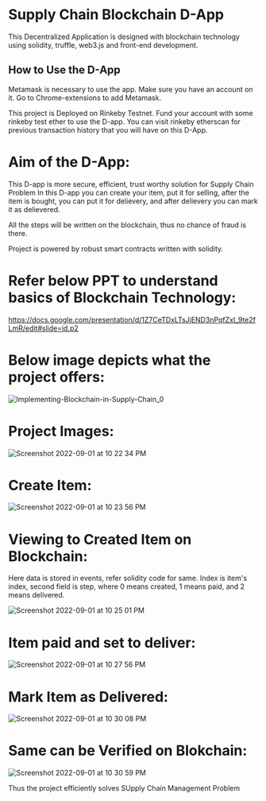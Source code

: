 # Supply Chain Blockchain D-App

This Decentralized Application is designed with blockchain technology using solidity, truffle, web3.js and front-end development.


## How to Use the D-App

Metamask is necessary to use the app.
Make sure you have an account on it. Go to Chrome-extensions to add Metamask.

This project is Deployed on Rinkeby Testnet. Fund your account with some rinkeby test ether to use the D-app.
You can visit rinkeby etherscan for previous transaction history that you will have on this D-App.


# Aim of the D-App:

This D-app is more secure, efficient, trust worthy solution for Supply Chain Problem
In this D-app you can create your item, put it for selling, after the item is bought,
you can put it for delievery, and after delievery you can mark it as delievered.

All the steps will be written on the blockchain, thus no chance of fraud is there.

Project is powered by robust smart contracts written with solidity.


# Refer below PPT to understand basics of Blockchain Technology:

https://docs.google.com/presentation/d/1Z7CeTDxLTsJjEND3nPqfZxI_9te2fLmR/edit#slide=id.p2

# Below image depicts what the project offers:


![Implementing-Blockchain-in-Supply-Chain_0](https://user-images.githubusercontent.com/68593746/187968918-e2653665-42ee-4c1a-a101-49d708abb47b.jpeg)

# Project Images:

![Screenshot 2022-09-01 at 10 22 34 PM](https://user-images.githubusercontent.com/68593746/187969684-ce79310c-136f-450d-8a9b-7907c5971070.png)

# Create Item:

![Screenshot 2022-09-01 at 10 23 56 PM](https://user-images.githubusercontent.com/68593746/187969945-5342e262-501c-4c13-a709-89dd27e23099.png)

# Viewing to Created Item on Blockchain:

Here data is stored in events, refer solidity code for same. Index is item's index, second field is step, where 0 means created, 1 means paid, and 2 means delivered.

![Screenshot 2022-09-01 at 10 25 01 PM](https://user-images.githubusercontent.com/68593746/187970168-d90f19d7-f603-4db2-8131-7151aa708e2c.png)



# Item paid and set to deliver:

![Screenshot 2022-09-01 at 10 27 56 PM](https://user-images.githubusercontent.com/68593746/187970642-6f815362-e279-41cf-b832-6342789b5e35.png)

# Mark Item as Delivered:

![Screenshot 2022-09-01 at 10 30 08 PM](https://user-images.githubusercontent.com/68593746/187971040-7330b9ac-cf07-4b64-91e7-7db6748391f9.png)

# Same can be Verified on Blokchain:

![Screenshot 2022-09-01 at 10 30 59 PM](https://user-images.githubusercontent.com/68593746/187971178-f81cbd2c-2124-4bef-a41a-f7dfd0ee610f.png)

Thus the project efficiently solves SUpply Chain Management Problem


